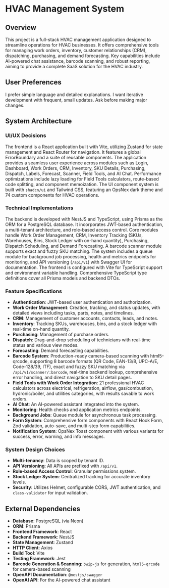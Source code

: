 # HVAC Management System

## Overview
This project is a full-stack HVAC management application designed to streamline operations for HVAC businesses. It offers comprehensive tools for managing work orders, inventory, customer relationships (CRM), dispatching, purchasing, and demand forecasting. Key capabilities include AI-powered chat assistance, barcode scanning, and robust reporting, aiming to provide a complete SaaS solution for the HVAC industry.

## User Preferences
I prefer simple language and detailed explanations. I want iterative development with frequent, small updates. Ask before making major changes.

## System Architecture

### UI/UX Decisions
The frontend is a React application built with Vite, utilizing Zustand for state management and React Router for navigation. It features a global ErrorBoundary and a suite of reusable components. The application provides a seamless user experience across modules such as Login, Dashboard, Work Orders, CRM, Inventory, SKU Details, Purchasing, Dispatch, Labels, Forecast, Scanner, Field Tools, and AI Chat. Performance optimizations include lazy loading for Field Tools calculators, route-based code splitting, and component memoization. The UI component system is built with `shadcn/ui` and Tailwind CSS, featuring an OpsNex dark theme and 74 custom components for HVAC operations.

### Technical Implementations
The backend is developed with NestJS and TypeScript, using Prisma as the ORM for a PostgreSQL database. It incorporates JWT-based authentication, a multi-tenant architecture, and role-based access control. Core modules handle Work Order Management, CRM, Inventory Tracking (SKUs, Warehouses, Bins, Stock Ledger with on-hand quantity), Purchasing, Dispatch Scheduling, and Demand Forecasting. A barcode scanner module supports exact and fuzzy SKU matching. The system includes a queue module for background job processing, health and metrics endpoints for monitoring, and API versioning (`/api/v1`) with Swagger UI for documentation. The frontend is configured with Vite for TypeScript support and environment variable handling. Comprehensive TypeScript type definitions cover all Prisma models and backend DTOs.

### Feature Specifications
- **Authentication**: JWT-based user authentication and authorization.
- **Work Order Management**: Creation, tracking, and status updates, with detailed views including tasks, parts, notes, and timelines.
- **CRM**: Management of customer accounts, contacts, leads, and notes.
- **Inventory**: Tracking SKUs, warehouses, bins, and a stock ledger with real-time on-hand quantity.
- **Purchasing**: Management of purchase orders.
- **Dispatch**: Drag-and-drop scheduling of technicians with real-time status and various view modes.
- **Forecasting**: Demand forecasting capabilities.
- **Barcode System**: Production-ready camera-based scanning with html5-qrcode, supporting 8 barcode formats (QR Code, EAN-13/8, UPC-A/E, Code-128/39, ITF), exact and fuzzy SKU matching via `/api/v1/scanner/:barcode`, real-time backend lookup, comprehensive error handling, and direct navigation to SKU detail pages.
- **Field Tools with Work Order Integration**: 21 professional HVAC calculators across electrical, refrigeration, airflow, gas/combustion, hydronic/boiler, and utilities categories, with results savable to work orders.
- **AI Chat**: An AI-powered assistant integrated into the system.
- **Monitoring**: Health checks and application metrics endpoints.
- **Background Jobs**: Queue module for asynchronous task processing.
- **Form System**: Comprehensive form components with React Hook Form, Zod validation, auto-save, and multi-step form capabilities.
- **Notification System**: OpsNex Toast component with various variants for success, error, warning, and info messages.

### System Design Choices
- **Multi-tenancy**: Data is scoped by tenant ID.
- **API Versioning**: All APIs are prefixed with `/api/v1`.
- **Role-based Access Control**: Granular permissions system.
- **Stock Ledger System**: Centralized tracking for accurate inventory levels.
- **Security**: Utilizes Helmet, configurable CORS, JWT authentication, and `class-validator` for input validation.

## External Dependencies

- **Database**: PostgreSQL (via Neon)
- **ORM**: Prisma
- **Frontend Framework**: React
- **Backend Framework**: NestJS
- **State Management**: Zustand
- **HTTP Client**: Axios
- **Build Tool**: Vite
- **Testing Framework**: Jest
- **Barcode Generation & Scanning**: `bwip-js` for generation, `html5-qrcode` for camera-based scanning
- **OpenAPI Documentation**: `@nestjs/swagger`
- **OpenAI API**: For the AI-powered chat assistant